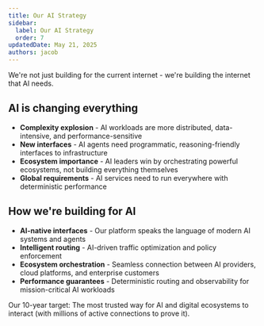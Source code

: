 ```yaml
---
title: Our AI Strategy
sidebar:
  label: Our AI Strategy
  order: 7
updatedDate: May 21, 2025
authors: jacob
---
```


We're not just building for the current internet - we're building the internet that AI needs.

## AI is changing everything
- **Complexity explosion** - AI workloads are more distributed, data-intensive, and performance-sensitive
- **New interfaces** - AI agents need programmatic, reasoning-friendly interfaces to infrastructure
- **Ecosystem importance** - AI leaders win by orchestrating powerful ecosystems, not building everything themselves
- **Global requirements** - AI services need to run everywhere with deterministic performance

## How we're building for AI
- **AI-native interfaces** - Our platform speaks the language of modern AI systems and agents
- **Intelligent routing** - AI-driven traffic optimization and policy enforcement
- **Ecosystem orchestration** - Seamless connection between AI providers, cloud platforms, and enterprise customers
- **Performance guarantees** - Deterministic routing and observability for mission-critical AI workloads

Our 10-year target: The most trusted way for AI and digital ecosystems to interact (with millions of active connections to prove it).
